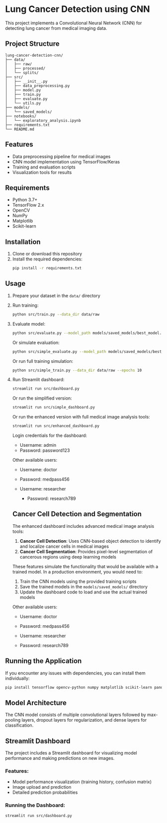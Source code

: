 # Lung Cancer Detection using CNN

This project implements a Convolutional Neural Network (CNN) for detecting lung cancer from medical imaging data.

## Project Structure

```
lung-cancer-detection-cnn/
├── data/
│   ├── raw/
│   ├── processed/
│   └── splits/
├── src/
│   ├── __init__.py
│   ├── data_preprocessing.py
│   ├── model.py
│   ├── train.py
│   ├── evaluate.py
│   └── utils.py
├── models/
│   └── saved_models/
├── notebooks/
│   └── exploratory_analysis.ipynb
├── requirements.txt
└── README.md
```

## Features

- Data preprocessing pipeline for medical images
- CNN model implementation using TensorFlow/Keras
- Training and evaluation scripts
- Visualization tools for results

## Requirements

- Python 3.7+
- TensorFlow 2.x
- OpenCV
- NumPy
- Matplotlib
- Scikit-learn

## Installation

1. Clone or download this repository
2. Install the required dependencies:
   ```bash
   pip install -r requirements.txt
   ```

## Usage

1. Prepare your dataset in the `data/` directory
2. Run training:
   ```bash
   python src/train.py --data_dir data/raw
   ```
3. Evaluate model:
   ```bash
   python src/evaluate.py --model_path models/saved_models/best_model.h5 --data_dir data/raw
   ```
   
   Or simulate evaluation:
   ```bash
   python src/simple_evaluate.py --model_path models/saved_models/best_model.h5 --data_dir data/raw
   ```
   
   Or run full training simulation:
   ```bash
   python src/simple_train.py --data_dir data/raw --epochs 10
   ```

4. Run Streamlit dashboard:
   ```bash
   streamlit run src/dashboard.py
   ```
   
   Or run the simplified version:
      ```bash
      streamlit run src/simple_dashboard.py
      ```
      
      Or run the enhanced version with full medical image analysis tools:
      ```bash
      streamlit run src/enhanced_dashboard.py
      ```
      
      Login credentials for the dashboard:
      - Username: admin
      - Password: password123
      
      Other available users:
      - Username: doctor
      - Password: medpass456
      
      - Username: researcher
         - Password: research789
      
      ## Cancer Cell Detection and Segmentation
      
      The enhanced dashboard includes advanced medical image analysis tools:
      
      1. **Cancer Cell Detection**: Uses CNN-based object detection to identify and localize cancer cells in medical images
      2. **Cancer Cell Segmentation**: Provides pixel-level segmentation of cancerous regions using deep learning models
      
      These features simulate the functionality that would be available with a trained model. In a production environment, you would need to:
      1. Train the CNN models using the provided training scripts
      2. Save the trained models in the `models/saved_models/` directory
      3. Update the dashboard code to load and use the actual trained models
      
      Other available users:
      - Username: doctor
      - Password: medpass456
      
      - Username: researcher
      - Password: research789

## Running the Application

If you encounter any issues with dependencies, you can install them individually:

```bash
pip install tensorflow opencv-python numpy matplotlib scikit-learn pandas seaborn jupyter streamlit pillow
```

## Model Architecture

The CNN model consists of multiple convolutional layers followed by max-pooling layers, dropout layers for regularization, and dense layers for classification.

## Streamlit Dashboard

The project includes a Streamlit dashboard for visualizing model performance and making predictions on new images.

### Features:
- Model performance visualization (training history, confusion matrix)
- Image upload and prediction
- Detailed prediction probabilities

### Running the Dashboard:
```bash
streamlit run src/dashboard.py
```